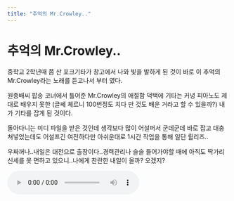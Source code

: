 ```yaml
---
title: "추억의 Mr.Crowley.."
---
```

# 추억의 Mr.Crowley..

중학교 2학년때 쯤 산 포크기타가 창고에서 나와 빛을 발하게 된 것이 바로 이 추억의 Mr.Crowley라는 노래를 듣고나서 부터 였다.

원종배씨 팝송 코너에서 틀어준 Mr.Crowley의 애절함 덕택에 기타는 커녕 피아노도 제대로 배우지 못한 (글쎄 체르니 100번정도 치다 만 것도 배운 거라고 할 수 있을까?) 내가 기타를 잡게 된 것이다.

돌아다니는 미디 파일을 받은 것인데 생각보다 많이 어설퍼서 군데군데 바로 잡고 대충 쳐넣었는데도 어설프긴 여전하다만 아쉬운대로 1시간 작업을 통해 일단 륄리즈..

우짜꺼나..내일은 대전으로 출장이다..경력관리나 슬슬 들어가야할 때에 아직도 딱가리 신세를 못 면하고 있으니..나에게 찬란한 내일이 올까? 오겠지?

<audio src="/assets/images/8f759ee0e1b5f63bdb84231654b46b4f.mp3" controls preload></audio>



